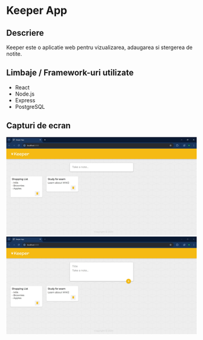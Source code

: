 # Keeper App

## Descriere
Keeper este o aplicatie web pentru vizualizarea, adaugarea si stergerea de notite.

## Limbaje / Framework-uri utilizate
- React
- Node.js
- Express
- PostgreSQL

## Capturi de ecran
![Home](frontend/public/readme-images/home.jpg)
![Home](frontend/public/readme-images/home2.jpg)